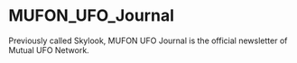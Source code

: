 # MUFON_UFO_Journal
Previously called Skylook, MUFON UFO Journal is the official newsletter of Mutual UFO Network.

